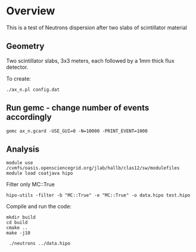 # Overview

This is a test of Neutrons dispersion after two slabs of scintillator material


## Geometry

Two scintillator slabs, 3x3 meters, each followed by a 1mm thick flux detector.

To create: 

```
./ax_n.pl config.dat
```


## Run gemc - change number of events accordingly

```
gemc ax_n.gcard -USE_GUI=0 -N=10000 -PRINT_EVENT=1000
```

## Analysis


```
module use /cvmfs/oasis.opensciencegrid.org/jlab/hallb/clas12/sw/modulefiles
module load coatjava hipo
```

Filter only MC::True

```
hipo-utils -filter -b "MC::True" -e "MC::True" -o data.hipo test.hipo
```

Compile and run the code:

```
mkdir build
cd build
cmake ..
make -j10

 ./neutrons ../data.hipo 

```


